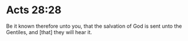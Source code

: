 # Acts 28:28

Be it known therefore unto you, that the salvation of God is sent unto the Gentiles, and [that] they will hear it.